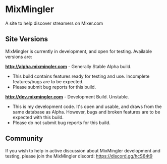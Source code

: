 # MixMingler
A site to help discover streamers on Mixer.com

## Site Versions
MixMingler is currently in development, and open for testing. Available versions are:

**http://alpha.mixmingler.com** - Generally Stable Alpha build.
- This build contains features ready for testing and use. Incomplete features/bugs are to be expected.
- Please submit bug reports for this build.

**http://dev.mixmingler.com** - Development Build. Unstable.
- This is my development code. It's open and usable, and draws from the same database as Alpha. However, bugs and broken features are to be expected with this build.
- Please do not submit bug reports for this build.

## Community
If you wish to help in active discussion about MixMingler development and testing, please join the MixMingler discord: https://discord.gg/hcS64t9
